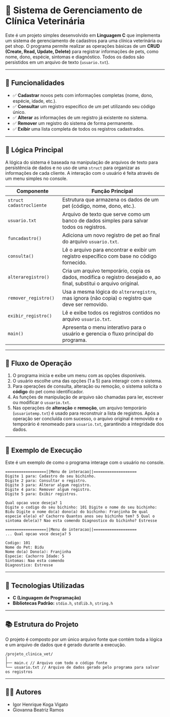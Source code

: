 # 🐾 Sistema de Gerenciamento de Clínica Veterinária

Este é um projeto simples desenvolvido em **Linguagem C** que implementa um sistema de gerenciamento de cadastros para uma clínica veterinária ou pet shop. O programa permite realizar as operações básicas de um **CRUD (Create, Read, Update, Delete)** para registrar informações de pets, como nome, dono, espécie, sintomas e diagnóstico. Todos os dados são persistidos em um arquivo de texto (`usuario.txt`).

---

## 🚀 Funcionalidades

- ✅ **Cadastrar** novos pets com informações completas (nome, dono, espécie, idade, etc.).
- ✅ **Consultar** um registro específico de um pet utilizando seu código único.
- ✅ **Alterar** as informações de um registro já existente no sistema.
- ✅ **Remover** um registro do sistema de forma permanente.
- ✅ **Exibir** uma lista completa de todos os registros cadastrados.

---

## 🧠 Lógica Principal

A lógica do sistema é baseada na manipulação de arquivos de texto para persistência de dados e no uso de uma `struct` para organizar as informações de cada cliente. A interação com o usuário é feita através de um menu simples no console.

| Componente              | Função Principal                                                                                                       |
| ----------------------- | ---------------------------------------------------------------------------------------------------------------------- |
| `struct cadastrocliente`| Estrutura que armazena os dados de um pet (código, nome, dono, etc.).                                                  |
| `usuario.txt`           | Arquivo de texto que serve como um banco de dados simples para salvar todos os registros.                               |
| `funcadastro()`         | Adiciona um novo registro de pet ao final do arquivo `usuario.txt`.                                                    |
| `consulta()`            | Lê o arquivo para encontrar e exibir um registro específico com base no código fornecido.                              |
| `alteraregistro()`      | Cria um arquivo temporário, copia os dados, modifica o registro desejado e, ao final, substitui o arquivo original.    |
| `remover_registro()`    | Usa a mesma lógica do `alteraregistro`, mas ignora (não copia) o registro que deve ser removido.                        |
| `exibir_registro()`     | Lê e exibe todos os registros contidos no arquivo `usuario.txt`.                                                       |
| `main()`                | Apresenta o menu interativo para o usuário e gerencia o fluxo principal do programa.                                   |

---

## 💬 Fluxo de Operação

1.  O programa inicia e exibe um menu com as opções disponíveis.
2.  O usuário escolhe uma das opções (1 a 5) para interagir com o sistema.
3.  Para operações de consulta, alteração ou remoção, o sistema solicita o **código** do pet como identificador.
4.  As funções de manipulação de arquivo são chamadas para ler, escrever ou modificar o `usuario.txt`.
5.  Nas operações de **alteração** e **remoção**, um arquivo temporário (`usuariotemp.txt`) é usado para reconstruir a lista de registros. Após a operação ser concluída com sucesso, o arquivo original é removido e o temporário é renomeado para `usuario.txt`, garantindo a integridade dos dados.

---

## 🧩 Exemplo de Execução

Este é um exemplo de como o programa interage com o usuário no console.

```
==================||Menu de interacao||===================
Digite 1 para: Cadastro do seu bichinho. 
Digite 2 para: Consultar o registro. 
Digite 3 para: Alterar algum registro. 
Digite 4 para: Remover algum registro. 
Digite 5 para: Exibir registros.

Qual opcao voce deseja? 1
Digite o codigo do seu bichinho: 101 Digite o nome do seu bichinho: Bidu Digite o nome do(a) dono(a) do bichinho: Franjinha De qual especie ele(a) e? Cachorro Quantos anos seu bichinho tem? 5 Qual o sintoma dele(a)? Nao esta comendo Diagnostico do bichinho? Estresse

==================||Menu de interacao||===================
... Qual opcao voce deseja? 5

Codigo: 101 
Nome do Pet: Bidu 
Nome do(a) Dono(a): Franjinha 
Especie: Cachorro Idade: 5
Sintomas: Nao esta comendo
Diagnostico: Estresse
```

---

## 🧰 Tecnologias Utilizadas

-   **C (Linguagem de Programação)**
-   **Bibliotecas Padrão:** `stdio.h`, `stdlib.h`, `string.h`

---

## 📚 Estrutura do Projeto

O projeto é composto por um único arquivo fonte que contém toda a lógica e um arquivo de dados que é gerado durante a execução.

```
/projeto_clinica_vet/ 
│ 
├── main.c // Arquivo com todo o código fonte 
└── usuario.txt // Arquivo de dados gerado pelo programa para salvar os registros
```
---

## 🧑‍💻 Autores

-   Igor Henrique Koga Vigato
-   Giovanna Beatriz Ramos
